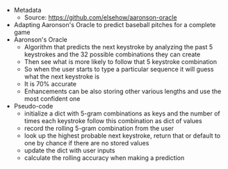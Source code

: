 - Metadata
    - Source: https://github.com/elsehow/aaronson-oracle
- Adapting Aaronson's Oracle to predict baseball pitches for a complete game
- Aaronson's Oracle
    - Algorithm that predicts the next keystroke by analyzing the past 5 keystrokes and the 32 possible combinations they can create
    - Then see what is more likely to follow that 5 keystroke combination
    - So when the user starts to type a particular sequence it will guess what the next keystroke is
    - It is 70% accurate
    - Enhancements can be also storing other various lengths and use the most confident one
- Pseudo-code
    - initialize a dict with 5-gram combinations as keys and the number of times each keystroke follow this combination as dict of values
    - record the rolling 5-gram combination from the user
    - look up the highest probable next keystroke, return that or default to one by chance if there are no stored values
    - update the dict with user inputs
    - calculate the rolling accuracy when making a prediction
